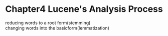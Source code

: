 # Chapter4 Lucene's Analysis Process

reducing words to a root form(stemming)  
changing words into the basicform(lemmatization)
